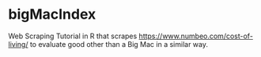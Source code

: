 # bigMacIndex
Web Scraping Tutorial in R that scrapes https://www.numbeo.com/cost-of-living/ to evaluate good other than a Big Mac in a similar way.
